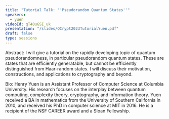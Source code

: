 ```yaml
---
title: "Tutorial Talk: ''Pseudorandom Quantum States''"
speakers:
  - yuen
videoId: qT4OuGSI_uk
presentation: "/slides/QCrypt2023TutorialYuen.pdf"
draft: false
type: sessions
---
```

Abstract: I will give a tutorial on the rapidly developing topic of quantum pseudorandomness, in particular pseudorandom quantum states. These are states that are efficiently generatable, but cannot be efficiently distinguished from Haar-random states. I will discuss their motivation, constructions, and applications to cryptography and beyond.

Bio: Henry Yuen is an Assistant Professor of Computer Science at Columbia University. His research focuses on the interplay between quantum computing, complexity theory, cryptography, and information theory. Yuen received a BA in mathematics from the University of Southern California in 2010, and received his PhD in computer science at MIT in 2016. He is a recipient of the NSF CAREER award and a Sloan Fellowship.

<!-- fields to use above: -->
<!-- videoId: "Vfl9pPh6ipI" -->
<!-- presentation: "/slides/invited-MargaridaPereira.pdf" -->
